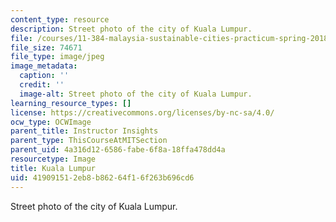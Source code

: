 ```yaml
---
content_type: resource
description: Street photo of the city of Kuala Lumpur.
file: /courses/11-384-malaysia-sustainable-cities-practicum-spring-2018/419091512eb8b86264f16f263b696cd6_Kampung-Bharu.jpg
file_size: 74671
file_type: image/jpeg
image_metadata:
  caption: ''
  credit: ''
  image-alt: Street photo of the city of Kuala Lumpur.
learning_resource_types: []
license: https://creativecommons.org/licenses/by-nc-sa/4.0/
ocw_type: OCWImage
parent_title: Instructor Insights
parent_type: ThisCourseAtMITSection
parent_uid: 4a316d12-6586-fabe-6f8a-18ffa478dd4a
resourcetype: Image
title: Kuala Lumpur
uid: 41909151-2eb8-b862-64f1-6f263b696cd6
---
```

Street photo of the city of Kuala Lumpur.